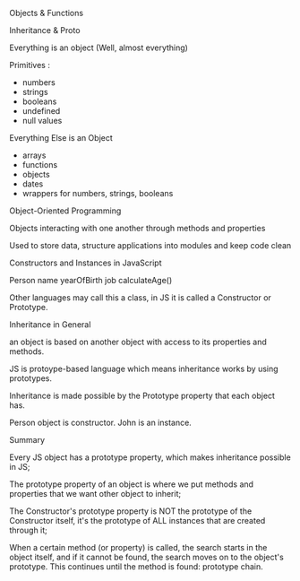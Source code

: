 Objects & Functions

Inheritance & Proto

Everything is an object (Well, almost everything)

Primitives :
- numbers
- strings
- booleans
- undefined
- null values

Everything Else is an Object
- arrays
- functions
- objects
- dates
- wrappers for numbers, strings, booleans

Object-Oriented Programming

Objects interacting with one another through methods and properties

Used to store data, structure applications into modules and keep code clean

Constructors and Instances in JavaScript

Person
name
yearOfBirth
job
calculateAge()

Other languages may call this a class, in JS it is called a Constructor or Prototype.

Inheritance in General

an object is based on another object with access to its properties and methods.

JS is protoype-based language which means inheritance works by using prototypes.

Inheritance is made possible by the Prototype property that each object has.

Person object is constructor. John is an instance.

Summary

Every JS object has a prototype property, which makes inheritance possible in JS;

The prototype property of an object is where we put methods and properties that we want other object to inherit;

The Constructor's prototype property is NOT the prototype of the Constructor itself, it's the prototype of ALL instances that are created through it;

When a certain method (or property) is called, the search starts in the object itself, and if it cannot be found, the search moves on to the object's prototype. This continues until the method is found: prototype chain.
